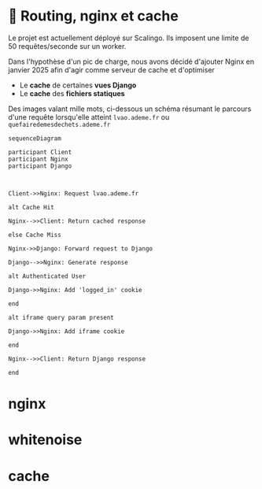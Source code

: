 # 🚏 Routing, nginx et cache
Le projet est actuellement déployé sur Scalingo.
Ils imposent une limite de 50 requêtes/seconde sur un worker.

Dans l'hypothèse d'un pic de charge, nous avons décidé d'ajouter Nginx en janvier 2025 afin d'agir comme serveur de cache et d'optimiser
- Le **cache** de certaines **vues Django**
- Le **cache** des **fichiers statiques**

Des images valant mille mots, ci-dessous un schéma résumant le parcours d'une requête lorsqu'elle atteint `lvao.ademe.fr` ou `quefairedemesdechets.ademe.fr`


```mermaid
sequenceDiagram

participant Client
participant Nginx
participant Django



Client->>Nginx: Request lvao.ademe.fr

alt Cache Hit

Nginx-->>Client: Return cached response

else Cache Miss

Nginx->>Django: Forward request to Django

Django-->>Nginx: Generate response

alt Authenticated User

Django->>Nginx: Add 'logged_in' cookie

end

alt iframe query param present

Django->>Nginx: Add iframe cookie

end

Nginx-->>Client: Return Django response

end
```
# nginx

# whitenoise
# cache
